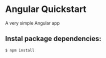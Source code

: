 # Angular Quickstart

A very simple Angular app

## Instal package dependencies:

```bash
$ npm install
```